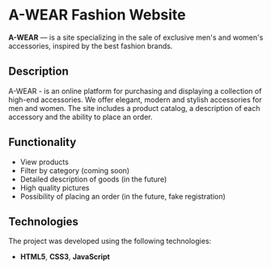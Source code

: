 # A-WEAR Fashion Website

**A-WEAR** — is a site specializing in the sale of exclusive men's and women's accessories, inspired by the best fashion brands.

## Description

A-WEAR - is an online platform for purchasing and displaying a collection of high-end accessories. We offer elegant, modern and stylish accessories for men and women. The site includes a product catalog, a description of each accessory and the ability to place an order.

## Functionality

- View products 
- Filter by category (coming soon)
- Detailed description of goods (in the future)
- High quality pictures
- Possibility of placing an order (in the future, fake registration)
  
## Technologies

The project was developed using the following technologies:

- **HTML5**, **CSS3**, **JavaScript**
